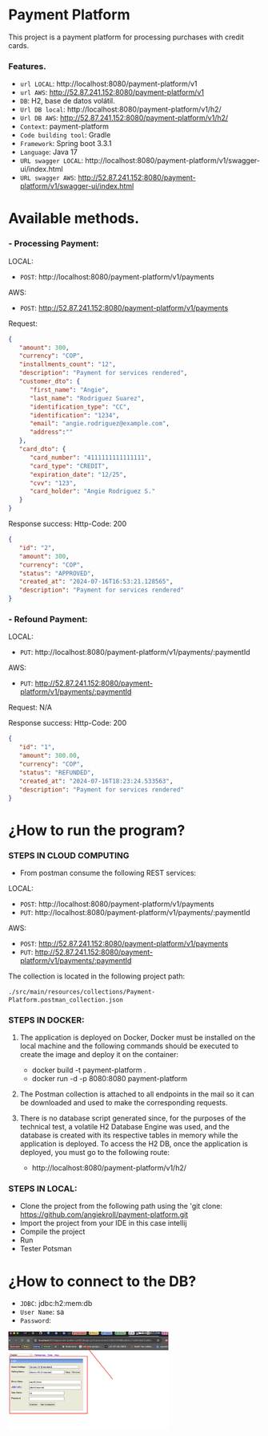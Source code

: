 # Payment Platform

This project is a payment platform for processing purchases with credit cards.
### Features.

- `url LOCAL`: http://localhost:8080/payment-platform/v1
- `url AWS`: http://52.87.241.152:8080/payment-platform/v1
- `DB`: H2, base de datos volátil.
- `Url DB local`: http://localhost:8080/payment-platform/v1/h2/
- `Url DB AWS`: http://52.87.241.152:8080/payment-platform/v1/h2/
- `Context`: payment-platform
- `Code building tool`: Gradle
- `Framework`: Spring boot 3.3.1
- `Language`: Java 17
- `URL swagger LOCAL`: http://localhost:8080/payment-platform/v1/swagger-ui/index.html
- `URL swagger AWS`: http://52.87.241.152:8080/payment-platform/v1/swagger-ui/index.html
  

# Available methods.

### - Processing Payment:

LOCAL:
- `POST`: http://localhost:8080/payment-platform/v1/payments

AWS:
- `POST`: http://52.87.241.152:8080/payment-platform/v1/payments


Request:

```json
{
   "amount": 300,
   "currency": "COP",
   "installments_count": "12",
   "description": "Payment for services rendered",
   "customer_dto": {
      "first_name": "Angie",
      "last_name": "Rodriguez Suarez",
      "identification_type": "CC",
      "identification": "1234",
      "email": "angie.rodriguez@example.com",
      "address":""
   },
   "card_dto": {
      "card_number": "4111111111111111",
      "card_type": "CREDIT",
      "expiration_date": "12/25",
      "cvv": "123",
      "card_holder": "Angie Rodriguez S."
   }
}
```

Response success: Http-Code: 200

```json
{
   "id": "2",
   "amount": 300,
   "currency": "COP",
   "status": "APPROVED",
   "created_at": "2024-07-16T16:53:21.128565",
   "description": "Payment for services rendered"
}
```

### - Refound Payment:

LOCAL:
- `PUT`: http://localhost:8080/payment-platform/v1/payments/:paymentId
  
AWS:
- `PUT`: http://52.87.241.152:8080/payment-platform/v1/payments/:paymentId

Request: N/A

Response success: Http-Code: 200

```json
{
   "id": "1",
   "amount": 300.00,
   "currency": "COP",
   "status": "REFUNDED",
   "created_at": "2024-07-16T18:23:24.533563",
   "description": "Payment for services rendered"
}
```


# ¿How to run the program?

### STEPS IN CLOUD COMPUTING
- From postman consume the following REST services:

LOCAL:
- `POST`: http://localhost:8080/payment-platform/v1/payments
- `PUT`: http://localhost:8080/payment-platform/v1/payments/:paymentId

AWS:
- `POST`: http://52.87.241.152:8080/payment-platform/v1/payments
- `PUT`: http://52.87.241.152:8080/payment-platform/v1/payments/:paymentId

The collection is located in the following project path:

```
./src/main/resources/collections/Payment-Platform.postman_collection.json
```

### STEPS IN DOCKER:

1. The application is deployed on Docker, Docker must be installed on the local machine and the
   following commands should be executed to create the image and deploy it on the container:

    - docker build -t payment-platform .
    - docker run -d -p 8080:8080 payment-platform

2. The Postman collection is attached to all endpoints in the mail so it can be downloaded and used
   to make the corresponding requests.
3. There is no database script generated since, for the purposes of the technical test, a volatile
   H2 Database Engine was used, and the database is created with its respective tables in memory
   while the application is deployed. To access the H2 DB, once the application is deployed, you
   must go to the following route: 
   - http://localhost:8080/payment-platform/v1/h2/

### STEPS IN LOCAL:

- Clone the project from the following path using the 'git
  clone: https://github.com/angiekroll/payment-platform.git
- Import the project from your IDE in this case intellij
- Compile the project
- Run
- Tester Potsman


# ¿How to connect to the DB?

- `JDBC`: jdbc:h2:mem:db
- `User Name`: sa
- `Password`:

<img src="./src/main/resources/images/db.png" width="320">

